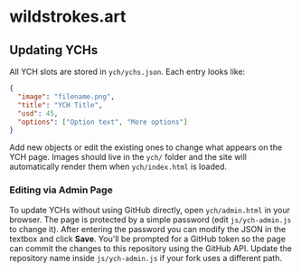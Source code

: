 # wildstrokes.art

## Updating YCHs

All YCH slots are stored in `ych/ychs.json`. Each entry looks like:

```json
{
  "image": "filename.png",
  "title": "YCH Title",
  "usd": 45,
  "options": ["Option text", "More options"]
}
```

Add new objects or edit the existing ones to change what appears on the YCH page. Images should live in the `ych/` folder and the site will automatically render them when `ych/index.html` is loaded.

### Editing via Admin Page

To update YCHs without using GitHub directly, open `ych/admin.html` in your
browser. The page is protected by a simple password (edit `js/ych-admin.js` to
change it). After entering the password you can modify the JSON in the textbox
and click **Save**. You'll be prompted for a GitHub token so the page can commit
the changes to this repository using the GitHub API. Update the repository name
inside `js/ych-admin.js` if your fork uses a different path.
